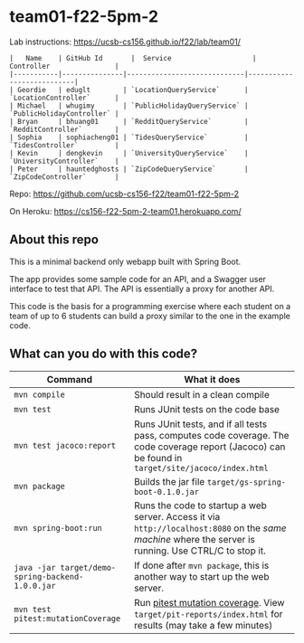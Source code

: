# team01-f22-5pm-2

Lab instructions: <https://ucsb-cs156.github.io/f22/lab/team01/>

```
|   Name    | GitHub Id       |  Service                    | Controller                |
|-----------|---------------|-----------------------------|---------------------------| 
| Geordie   | eduglt        | `LocationQueryService`      | `LocationController`      |   
| Michael   | whugimy       | `PublicHolidayQueryService` | `PublicHolidayController` |   
| Bryan     | bhuang01      | `RedditQueryService`        | `RedditController`        |   
| Sophia    | sophiacheng01 | `TidesQueryService`         | `TidesController`         |   
| Kevin     | dengkevin     | `UniversityQueryService`    | `UniversityController`    |
| Peter     | hauntedghosts | `ZipCodeQueryService`       | `ZipCodeController`       |
```

Repo: https://github.com/ucsb-cs156-f22/team01-f22-5pm-2

On Heroku: https://cs156-f22-5pm-2-team01.herokuapp.com/

## About this repo

This is a minimal backend only webapp built with Spring Boot.

The app provides some sample code for an API, and a Swagger user interface
to test that API.  The API is essentially a proxy for another API.

This code is the basis for a programming exercise where each student on a
team of up to 6 students can build a proxy similar to the one in the example code.

## What can you do with this code?

| Command | What it does   |
|----------|---------------------------------------|
| `mvn compile` | Should result in a clean compile |
| `mvn test` | Runs JUnit tests on the code base |
| `mvn test jacoco:report` | Runs JUnit tests, and if all tests pass, computes code coverage.  The code coverage report (Jacoco) can be found in `target/site/jacoco/index.html` |
| `mvn package` | Builds the jar file `target/gs-spring-boot-0.1.0.jar` |
| `mvn spring-boot:run` | Runs the code to startup a web server.  Access it via `http://localhost:8080` on the *same machine* where the server is running.  Use CTRL/C to stop it. |
| `java -jar target/demo-spring-backend-1.0.0.jar` | If done after `mvn package`, this is another way to start up the web server.|
| `mvn test pitest:mutationCoverage` | Run [pitest mutation coverage](https://pitest.org).  View `target/pit-reports/index.html` for results (may take a few minutes)|
